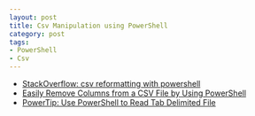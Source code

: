 ```yaml
---
layout: post
title: Csv Manipulation using PowerShell
category: post
tags:
- PowerShell
- Csv
---
```

- [StackOverflow: csv reformatting with powershell](https://stackoverflow.com/a/17432339/146360)
- [Easily Remove Columns from a CSV File by Using PowerShell](https://blogs.technet.microsoft.com/heyscriptingguy/2011/10/17/easily-remove-columns-from-a-csv-file-by-using-powershell/)
- [PowerTip: Use PowerShell to Read Tab Delimited File](https://blogs.technet.microsoft.com/heyscriptingguy/2014/08/25/powertip-use-powershell-to-read-tab-delimited-file/)

